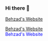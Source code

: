 ### Hi there 👋

<!-- [behzad-website.ca](http://behzad-website.ca/){:target="_blank"} -->
<a href="http://behzad-website.ca/" target="_blank" style="social">Behzad's Website</a>

<a href="http://behzad-website.ca/" target="_blank" style="social">Behzad's Website</a>
<br/>
<a href="http://behzad-website.ca/" target="_blank" style="color: blue; text-decoration: none;">Behzad's Website</a>

<!--
**Behzad-Rajabalipour/Behzad-Rajabalipour** is a ✨ _special_ ✨ repository because its `README.md` (this file) appears on your GitHub profile.

Here are some ideas to get you started:

- 🔭 I’m currently working on ...
- 🌱 I’m currently learning ...
- 👯 I’m looking to collaborate on ...
- 🤔 I’m looking for help with ...
- 💬 Ask me about ...
- 📫 How to reach me: ...
- 😄 Pronouns: ...
- ⚡ Fun fact: ...
-->
